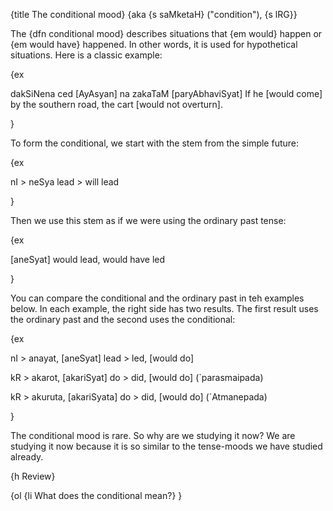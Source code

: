 {title The conditional mood} 
{aka {s saMketaH} ("condition"), {s lRG}}

The {dfn conditional mood} describes situations that {em would} happen or {em
would have} happened.  In other words, it is used for hypothetical situations.
Here is a classic example:

{ex

dakSiNena ced [AyAsyan] na zakaTaM [paryAbhaviSyat]
If he [would come] by the southern road, the cart [would not overturn].

}

To form the conditional, we start with the stem from the simple future:

{ex

nI > neSya
lead > will lead

}

Then we use this stem as if we were using the ordinary past tense:

{ex

[aneSyat]
would lead, would have led

}

You can compare the conditional and the ordinary past in teh examples below.
In each example, the right side has two results. The first result uses the
ordinary past and the second uses the conditional:


{ex

nI > anayat, [aneSyat]
lead > led, [would do]

kR > akarot, [akariSyat]
do > did, [would do]
(`parasmaipada)

kR > akuruta, [akariSyata]
do > did, [would do]
(`Atmanepada)

}

The conditional mood is rare. So why are we studying it now? We are studying it
now because it is so similar to the tense-moods we have studied already.


{h Review}

{ol
    {li What does the conditional mean?}
}
